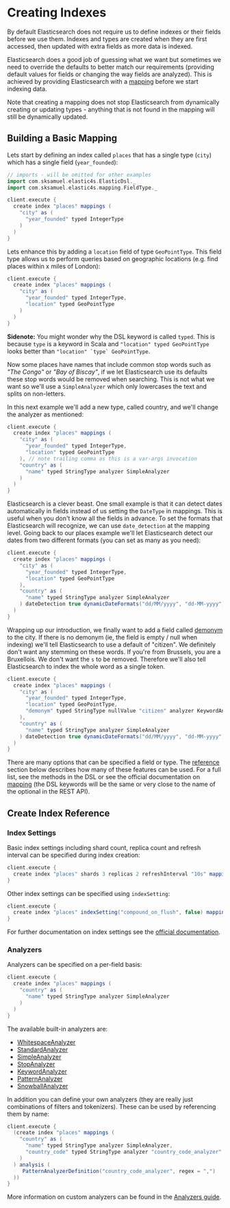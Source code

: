 # Creating Indexes

By default Elasticsearch does not require us to define indexes or their fields before we use them. Indexes and types are created when they are first accessed, then updated with extra fields as more data is indexed.

Elasticsearch does a good job of guessing what we want but sometimes we need to override the defaults to better match our requirements (providing default values for fields or changing the way fields are analyzed). This is achieved by providing Elasticsearch with a [mapping](http://www.elasticsearch.org/guide/en/elasticsearch/reference/current/mapping.html) before we start indexing data.

Note that creating a mapping does not stop Elasticsearch from dynamically creating or updating types - anything that is not found in the mapping will still be dynamically updated.

## Building a Basic Mapping

Lets start by defining an index called `places` that has a single type (`city`) which has a single field (`year_founded`):

```scala
// imports - will be omitted for other examples
import com.sksamuel.elastic4s.ElasticDsl._
import com.sksamuel.elastic4s.mapping.FieldType._

client.execute {
  create index "places" mappings (
    "city" as (
      "year_founded" typed IntegerType
    )
  )
}
```

Lets enhance this by adding a `location` field of type `GeoPointType`. This field type allows us to perform queries based on geographic locations
(e.g. find places within x miles of London):

```scala
client.execute {
  create index "places" mappings (
    "city" as (
      "year_founded" typed IntegerType,
      "location" typed GeoPointType
    )
  )
}
```

**Sidenote:** You might wonder why the DSL keyword is called `typed`. This is because `type` is a keyword in Scala and `"location" typed GeoPointType` looks better than ```"location" `type` GeoPointType```.

Now some places have names that include common stop words such as _"The Congo"_ or _"Bay of Biscay"_, if we let Elasticsearch use its defaults these stop words would be removed when searching. This is not what we want so we'll use a `SimpleAnalyzer` which only lowercases the text and splits on non-letters.

In this next example we'll add a new type, called country, and we'll change the analyzer as mentioned:

```scala
client.execute {
  create index "places" mappings (
    "city" as (
      "year_founded" typed IntegerType,
      "location" typed GeoPointType
    ), // note trailing comma as this is a var-args invocation
    "country" as (
      "name" typed StringType analyzer SimpleAnalyzer
    )
  )
}
```

Elasticsearch is a clever beast. One small example is that it can detect dates automatically in fields instead of us setting the `DateType` in mappings. This is useful when you don't know all the fields in advance. To set the formats that Elasticsearch will recognize, we can use `date_detection` at the mapping level. Going back to our places example we'll let Elasticsearch detect our dates from two different formats (you can set as many as you need):

```scala
client.execute {
  create index "places" mappings (
    "city" as (
      "year_founded" typed IntegerType,
      "location" typed GeoPointType
    ),
    "country" as (
      "name" typed StringType analyzer SimpleAnalyzer
    ) dateDetection true dynamicDateFormats("dd/MM/yyyy", "dd-MM-yyyy")
  )
}
```

Wrapping up our introduction, we finally want to add a field called [demonym](http://en.wikipedia.org/wiki/Demonym) to the city. If there is no demonym (ie, the field is empty / null when indexing) we'll tell Elasticsearch to use a default of "citizen". We definitely don't want any stemming on these words. If you're from Brussels, you are a Bruxellois. We don't want the `s` to be removed. Therefore we'll also tell Elasticsearch to index the whole word as a single token.

```scala
client.execute {
  create index "places" mappings (
    "city" as (
      "year_founded" typed IntegerType,
      "location" typed GeoPointType,
      "demonym" typed StringType nullValue "citizen" analyzer KeywordAnalyzer
    ),
    "country" as (
      "name" typed StringType analyzer SimpleAnalyzer
    ) dateDetection true dynamicDateFormats("dd/MM/yyyy", "dd-MM-yyyy")
  )
}
```

There are many options that can be specified a field or type. The [reference](#create_index_reference) section below describes how many of these features can be used. For a full list, see the methods in the DSL or see the official documentation on [mapping](http://www.elasticsearch.org/guide/en/elasticsearch/reference/current/mapping.html) (the DSL keywords will be the same or very close to the name of the optional in the REST API).

## Create Index Reference

### Index Settings

Basic index settings including shard count, replica count and refresh interval can be specified during index creation:

```scala
client.execute {
  create index "places" shards 3 replicas 2 refreshInterval "10s" mappings (/* mappings... */)
}
```

Other index settings can be specified using `indexSetting`:

```scala
client.execute {
  create index "places" indexSetting("compound_on_flush", false) mappings (/* mappings... */)
}
```

For further documentation on index settings see the [official documentation](http://www.elasticsearch.org/guide/en/elasticsearch/reference/current/indices-create-index.html#create-index-settings).

### Analyzers

Analyzers can be specified on a per-field basis:

```scala
client.execute {
  create index "places" mappings (
    "country" as (
      "name" typed StringType analyzer SimpleAnalyzer
    )
  )
}
```

The available built-in analyzers are:

* [WhitespaceAnalyzer](http://www.elasticsearch.org/guide/en/elasticsearch/reference/current/analysis-whitespace-analyzer.html)
* [StandardAnalyzer](http://www.elasticsearch.org/guide/en/elasticsearch/reference/current/analysis-standard-analyzer.html)
* [SimpleAnalyzer](http://www.elasticsearch.org/guide/en/elasticsearch/reference/current/analysis-simple-analyzer.html)
* [StopAnalyzer](http://www.elasticsearch.org/guide/en/elasticsearch/reference/current/analysis-stop-analyzer.html)
* [KeywordAnalyzer](http://www.elasticsearch.org/guide/en/elasticsearch/reference/current/analysis-keyword-analyzer.html)
* [PatternAnalyzer](http://www.elasticsearch.org/guide/en/elasticsearch/reference/current/analysis-pattern-analyzer.html)
* [SnowballAnalyzer](http://www.elasticsearch.org/guide/en/elasticsearch/reference/current/analysis-snowball-analyzer.html)

In addition you can define your own analyzers (they are really just combinations of filters and tokenizers). These can be
used by referencing them by name:

```scala
client.execute {
  (create index "places" mappings (
    "country" as (
      "name" typed StringType analyzer SimpleAnalyzer,
      "country_code" typed StringType analyzer "country_code_analyzer"
    )
  ) analysis (
     PatternAnalyzerDefinition("country_code_analyzer", regex = ",")
  ))
}
```

More information on custom analyzers can be found in the [Analyzers guide](analyzers.md).
